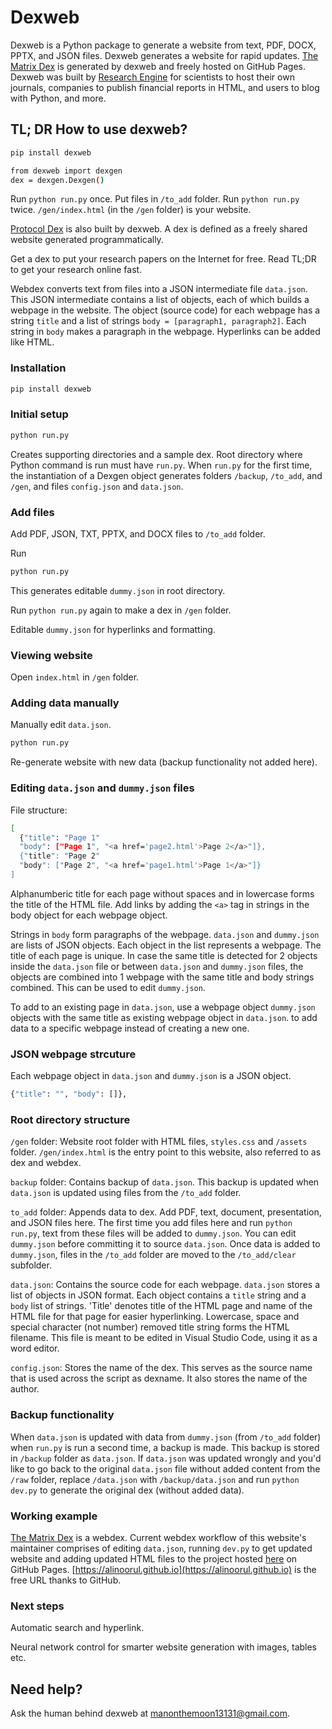 # Dexweb
Dexweb is a Python package to generate a website from text, PDF, DOCX, PPTX, and JSON files. Dexweb generates a website for rapid updates. [The Matrix Dex](https://alinoorul.github.io) is generated by dexweb and freely hosted on GitHub Pages. Dexweb was built by [Research Engine](https://alinoorul.github.io/researchengine.html) for scientists to host their own journals, companies to publish financial reports in HTML, and users to blog with Python, and more.

## TL; DR How to use dexweb?
```bash
pip install dexweb
```
```bash
from dexweb import dexgen
dex = dexgen.Dexgen()
```
Run ```python run.py``` once. Put files in ```/to_add``` folder. Run ```python run.py``` twice. ```/gen/index.html``` (in the ```/gen``` folder) is your website.

[Protocol Dex](https://matrixdex.github.io) is also built by dexweb. A dex is defined as a freely shared website generated programmatically.

Get a dex to put your research papers on the Internet for free. Read TL;DR to get your research online fast. 

Webdex converts text from files into a JSON intermediate file ```data.json```. This JSON intermediate contains a list of objects, each of which builds a webpage in the website. The object (source code) for each webpage has a string ```title``` and a list of strings ```body = [paragraph1, paragraph2]```. Each string in ```body``` makes a paragraph in the webpage. Hyperlinks can be added like HTML.

### Installation

```bash
pip install dexweb
```

### Initial setup

```bash
python run.py
```

Creates supporting directories and a sample dex. Root directory where Python command is run must have ```run.py```. When ```run.py``` for the first time, the instantiation of a Dexgen object generates folders ```/backup```, ```/to_add```, and ```/gen```, and files ```config.json``` and ```data.json```.

### Add files

Add PDF, JSON, TXT, PPTX, and DOCX files to ```/to_add``` folder. 

Run

```bash 
python run.py
```
This generates editable ```dummy.json``` in root directory.

Run ```python run.py``` again to make a dex in ```/gen``` folder.

Editable ```dummy.json``` for hyperlinks and formatting.

### Viewing website

Open ```index.html``` in ```/gen``` folder.

### Adding data manually

Manually edit ```data.json```. 

```bash
python run.py
```
Re-generate website with new data (backup functionality not added here).

### Editing ```data.json``` and ```dummy.json``` files

File structure:
```bash
[
  {"title": "Page 1"
  "body": ["Page 1", "<a href='page2.html'>Page 2</a>"]},
  {"title": "Page 2"
  "body": ["Page 2", "<a href='page1.html'>Page 1</a>"]}
]
```
Alphanumberic title for each page without spaces and in lowercase forms the title of the HTML file. Add links by adding the ```<a>``` tag in strings in the body object for each webpage object.

Strings in ```body``` form paragraphs of the webpage. ```data.json``` and ```dummy.json``` are lists of JSON objects. Each object in the list represents a webpage. The title of each page is unique. In case the same title is detected for 2 objects inside the ```data.json``` file or between ```data.json``` and ```dummy.json``` files, the objects are combined into 1 webpage with the same title and body strings combined. This can be used to edit ```dummy.json```.

To add to an existing page in ```data.json```, use a webpage object ```dummy.json``` objects with the same title as existing webpage object in ```data.json```. to add data to a specific webpage instead of creating a new one. 


### JSON webpage strcuture

Each webpage object in ```data.json``` and ```dummy.json``` is a JSON object.

```bash
{"title": "", "body": []},
```

### Root directory structure

```/gen``` folder: Website root folder with HTML files, ```styles.css``` and ```/assets``` folder. ```/gen/index.html``` is the entry point to this website, also referred to as dex and webdex.

```backup``` folder: Contains backup of ```data.json```. This backup is updated when ```data.json``` is updated using files from the ```/to_add``` folder.

```to_add``` folder: Appends data to dex. Add PDF, text, document, presentation, and JSON files here. The first time you add files here and run ```python run.py```, text from these files will be added to ```dummy.json```. You can edit ```dummy.json``` before committing it to source ```data.json```. Once data is added to ```dummy.json```, files in the ```/to_add``` folder are moved to the ```/to_add/clear``` subfolder.

```data.json```: Contains the source code for each webpage. ```data.json``` stores a list of objects in JSON format. Each object contains a ```title``` string and a ```body``` list of strings. 'Title' denotes title of the HTML page and name of the HTML file for that page for easier hyperlinking. Lowercase, space and special character (not number) removed title string forms the HTML filename. This file is meant to be edited in Visual Studio Code, using it as a word editor.

```config.json```: Stores the name of the dex. This serves as the source name that is used across the script as dexname. It also stores the name of the author.

### Backup functionality

When ```data.json``` is updated with data from ```dummy.json``` (from ```/to_add``` folder) when ```run.py``` is run a second time, a backup is made. This backup is stored in ```/backup``` folder as ```data.json```. If ```data.json``` was updated wrongly and you'd like to go back to the original ```data.json``` file without added content from the ```/raw``` folder, replace ```/data.json``` with ```/backup/data.json``` and run ```python dev.py``` to generate the original dex (without added data). 

### Working example

[The Matrix Dex](https://alinoorul.github.io) is a webdex. Current webdex workflow of this website's maintainer comprises of editing ```data.json```, running ```dev.py``` to get updated website and adding updated HTML files to the project hosted [here](https://github.com/alinoorul/alinoorul.github.io) on GitHub Pages. [https://alinoorul.github.io](https://alinoorul.github.io) is the free URL thanks to GitHub.   

### Next steps

Automatic search and hyperlink.

Neural network control for smarter website generation with images, tables etc.

## Need help?

Ask the human behind dexweb at manonthemoon13131@gmail.com.




